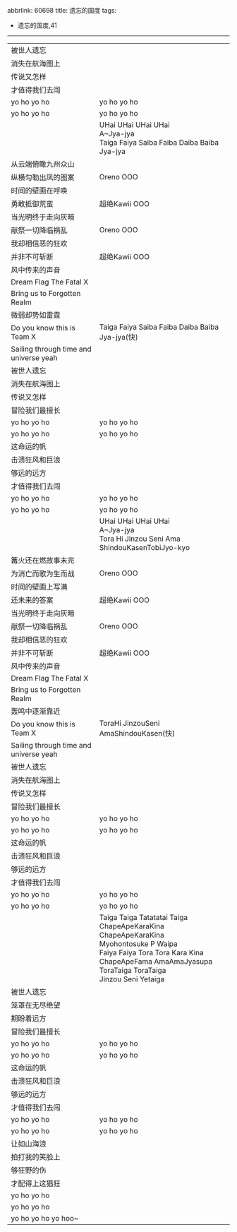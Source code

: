abbrlink: 60698
title: 遗忘的国度
tags:
  - 遗忘的国度,41
---
|      |      |
|--|--|
|被世人遗忘|      |
|消失在航海图上|      |
|传说又怎样|      |
|才值得我们去闯|      |
|yo ho yo ho|yo ho yo ho|
|yo ho yo ho|yo ho yo ho|
|      |UHai UHai UHai UHai<br>A~Jya-jya<br>Taiga Faiya Saiba Faiba Daiba Baiba Jya-jya|
|从云端俯瞰九州众山|      |
|纵横勾勒出凤的图案|Oreno OOO|
|时间的壁画在呼唤|      |
|勇敢抵御荒蛮|超绝Kawii OOO|
|当光明终于走向灰暗|      |
|献祭一切降临祸乱|Oreno OOO|
|我却相信恶的狂欢|      |
|并非不可斩断|超绝Kawii OOO|
|风中传来的声音|      |
|Dream Flag The Fatal X|      |
|Bring us to Forgotten Realm|      |
|微弱却势如雷霆|      |
|Do you know this is Team X|Taiga Faiya Saiba Faiba Daiba Baiba Jya-jya(快)|
|Sailing through time and universe yeah|      |
|被世人遗忘|      |
|消失在航海图上|      |
|传说又怎样|      |
|冒险我们最擅长|      |
|yo ho yo ho|yo ho yo ho|
|yo ho yo ho|yo ho yo ho|
|这命运的帆|      |
|击溃狂风和巨浪|      |
|够远的远方|      |
|才值得我们去闯|      |
|yo ho yo ho|yo ho yo ho|
|yo ho yo ho|yo ho yo ho|
|      |UHai UHai UHai UHai<br>A~Jya-jya<br>Tora Hi Jinzou Seni Ama ShindouKasenTobiJyo-kyo|
|篝火还在燃故事未完|      |
|为消亡而歌为生而战|Oreno OOO|
|时间的壁画上写满|      |
|还未来的答案|超绝Kawii OOO|
|当光明终于走向灰暗|      |
|献祭一切降临祸乱|Oreno OOO|
|我却相信恶的狂欢|      |
|并非不可斩断|超绝Kawii OOO|
|风中传来的声音|      |
|Dream Flag The Fatal X|      |
|Bring us to Forgotten Realm|      |
|轰鸣中逐渐靠近|      |
|Do you know this is Team X|ToraHi JinzouSeni AmaShindouKasen(快)|
|Sailing through time and universe yeah|      |
|被世人遗忘|      |
|消失在航海图上|      |
|传说又怎样|      |
|冒险我们最擅长|      |
|yo ho yo ho|yo ho yo ho|
|yo ho yo ho|yo ho yo ho|
|这命运的帆|      |
|击溃狂风和巨浪|      |
|够远的远方|      |
|才值得我们去闯|      |
|yo ho yo ho|yo ho yo ho|
|yo ho yo ho|yo ho yo ho|
|      |Taiga Taiga Tatatatai Taiga<br>ChapeApeKaraKina ChapeApeKaraKina<br>Myohontosuke P Waipa<br>Faiya Faiya Tora Tora Kara Kina<br>ChapeApeFama AmaAmaJyasupa<br>ToraTaiga ToraTaiga<br>Jinzou Seni Yetaiga|
|被世人遗忘|      |
|笼罩在无尽绝望|      |
|期盼着远方|      |
|冒险我们最擅长|      |
|yo ho yo ho|yo ho yo ho|
|yo ho yo ho|yo ho yo ho|
|这命运的帆|      |
|击溃狂风和巨浪|      |
|够远的远方|      |
|才值得我们去闯|      |
|yo ho yo ho|yo ho yo ho|
|yo ho yo ho|yo ho yo ho|
|让如山海浪|      |
|拍打我的笑脸上|      |
|够狂野的伤|      |
|才配得上这猖狂|      |
|yo ho yo ho|      |
|yo ho yo ho|      |
|yo ho yo ho yo hoo~|      |